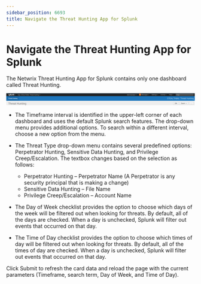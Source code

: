 ```yaml
---
sidebar_position: 6693
title: Navigate the Threat Hunting App for Splunk
---
```


# Navigate the Threat Hunting App for Splunk

The Netwrix Threat Hunting App for Splunk contains only one dashboard called Threat Hunting.

![](../../../../../../../static/images/ThreatPrevention_7.5/Content/Resources/Images/ThreatPrevention/SIEM/Splunk/Ribbon.png)

* The Timeframe interval is identified in the upper-left corner of each dashboard and uses the default Splunk search features. The drop-down menu provides additional options. To search within a different interval, choose a new option from the menu.
* The Threat Type drop-down menu contains several predefined options: Perpetrator Hunting, Sensitive Data Hunting, and Privilege Creep/Escalation. The textbox changes based on the selection as follows:

  * Perpetrator Hunting – Perpetrator Name (A Perpetrator is any security principal that is making a change)
  * Sensitive Data Hunting – File Name
  * Privilege Creep/Escalation – Account Name
* The Day of Week checklist provides the option to choose which days of the week will be filtered out when looking for threats. By default, all of the days are checked. When a day is unchecked, Splunk will filter out events that occurred on that day.
* The Time of Day checklist provides the option to choose which times of day will be filtered out when looking for threats. By default, all of the times of day are checked. When a day is unchecked, Splunk will filter out events that occurred on that day.

Click Submit to refresh the card data and reload the page with the current parameters (Timeframe, search term, Day of Week, and Time of Day).